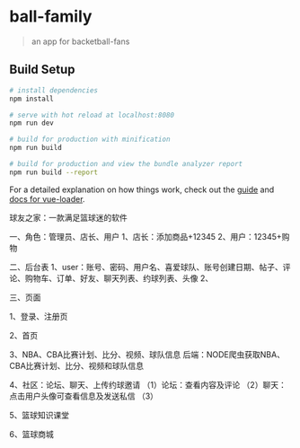 # ball-family

> an app for backetball-fans

## Build Setup

``` bash
# install dependencies
npm install

# serve with hot reload at localhost:8080
npm run dev

# build for production with minification
npm run build

# build for production and view the bundle analyzer report
npm run build --report
```

For a detailed explanation on how things work, check out the [guide](http://vuejs-templates.github.io/webpack/) and [docs for vue-loader](http://vuejs.github.io/vue-loader).

球友之家：一款满足篮球迷的软件

一、角色：管理员、店长、用户
1、店长：添加商品+12345
2、用户：12345+购物

二、后台表
1、user：账号、密码、用户名、喜爱球队、账号创建日期、帖子、评论、购物车、订单、好友、聊天列表、约球列表、头像
2、


三、页面

1、登录、注册页

2、首页

3、NBA、CBA比赛计划、比分、视频、球队信息
后端：NODE爬虫获取NBA、CBA比赛计划、比分、视频和球队信息

4、社区：论坛、聊天、上传约球邀请
（1）论坛：查看内容及评论
（2）聊天：点击用户头像可查看信息及发送私信
（3）

5、篮球知识课堂


6、篮球商城